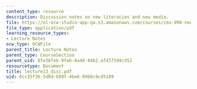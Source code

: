 ```yaml
---
content_type: resource
description: Discussion notes on new literacies and new media.
file: https://ol-ocw-studio-app-qa.s3.amazonaws.com/courses/cms-998-new-media-literacies-spring-2007/6cc35f365d0db89f4be689b6c9cd5189_lecture13_disc.pdf
file_type: application/pdf
learning_resource_types:
- Lecture Notes
ocw_type: OCWFile
parent_title: Lecture Notes
parent_type: CourseSection
parent_uid: 8fe3bfeb-9feb-8a40-84b2-af457599cd52
resourcetype: Document
title: lecture13_disc.pdf
uid: 6cc35f36-5d0d-b89f-4be6-89b6c9cd5189
---
```

